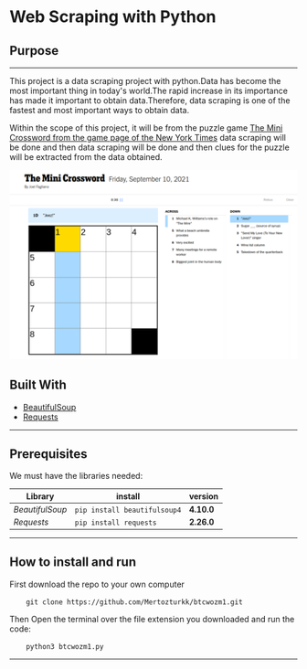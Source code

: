 # Web Scraping with Python

## Purpose
---
This project is a data scraping project with python.Data has become the most important thing in today's world.The rapid increase in its importance has made it important to obtain data.Therefore, data scraping is one of the fastest and most important ways to obtain data.

Within the scope of this project, it will be from the puzzle game [The Mini Crossword from the game page of the New York Times](https://www.nytimes.com/crosswords/game/mini) data scraping will be done and then data scraping will be done and then clues for the puzzle will be extracted from the data obtained.

![img](./img.png)

## Built With

* [BeautifulSoup](https://www.crummy.com/software/BeautifulSoup/bs4/doc/)
* [Requests](https://docs.python-requests.org/en/master/)


----

## Prerequisites

We must have the libraries needed:

Library | install | version
--- | --- | ---
*BeautifulSoup* | `pip install beautifulsoup4` | **4.10.0**
*Requests* | `pip install requests` | **2.26.0**

---
## How to install and run
First download the repo to your own computer
		
		git clone https://github.com/Mertozturkk/btcwozm1.git

Then Open the terminal over the file extension you downloaded and run the code:

        python3 btcwozm1.py

---